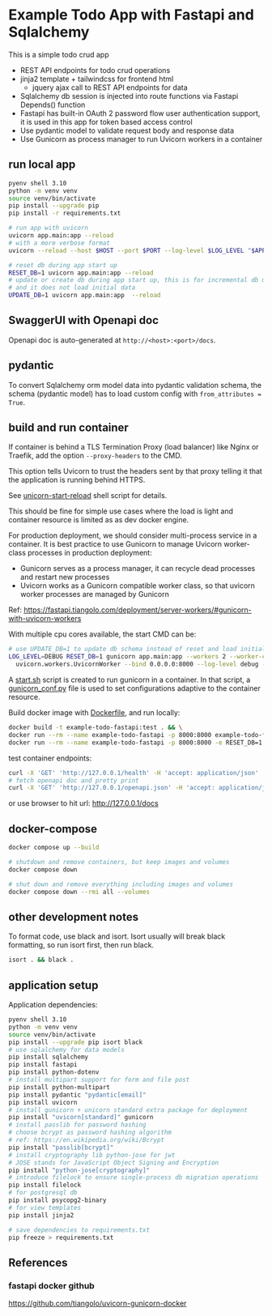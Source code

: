 # Example Todo App with Fastapi and Sqlalchemy

This is a simple todo crud app
- REST API endpoints for todo crud operations
- jinja2 template + tailwindcss for frontend html
  - jquery ajax call to REST API endpoints for data
- Sqlalchemy db session is injected into route functions via Fastapi Depends()
  function
- Fastapi has built-in OAuth 2 password flow user authentication support, it is
  used in this app for token based access control
- Use pydantic model to validate request body and response data
- Use Gunicorn as process manager to run Uvicorn workers in a container

## run local app

```sh
pyenv shell 3.10
python -m venv venv
source venv/bin/activate
pip install --upgrade pip
pip install -r requirements.txt

# run app with uvicorn
uvicorn app.main:app --reload
# with a more verbose format
uvicorn --reload --host $HOST --port $PORT --log-level $LOG_LEVEL "$APP_MODULE"

# reset db during app start up
RESET_DB=1 uvicorn app.main:app --reload
# update or create db during app start up, this is for incremental db migration
# and it does not load initial data
UPDATE_DB=1 uvicorn app.main:app  --reload
```

## SwaggerUI with Openapi doc

Openapi doc is auto-generated at `http://<host>:<port>/docs`.

## pydantic

To convert Sqlalchemy orm model data into pydantic validation schema,
the schema (pydantic model) has to load custom config with
`from_attributes = True`.

## build and run container

If container is behind a TLS Termination Proxy (load balancer) like Nginx
or Traefik, add the option `--proxy-headers` to the CMD.

This option tells Uvicorn to trust the headers sent by that proxy telling it
that the application is running behind HTTPS.

See [unicorn-start-reload](./start-uvicorn.sh) shell script for details.

This should be fine for simple use cases where the load is light and container
resource is limited as as dev docker engine. 

For production deployment, we should consider multi-process service
in a container.
It is best practice to use Gunicorn to manage Uvicorn worker-class processes
in production deployment:

- Gunicorn serves as a process manager, it can recycle dead processes
  and restart new processes
- Uvicorn works as a Gunicorn compatible worker class, so that uvicorn
  worker processes are managed by Gunicorn

Ref: https://fastapi.tiangolo.com/deployment/server-workers/#gunicorn-with-uvicorn-workers

With multiple cpu cores available, the start CMD can be:

```sh
# use UPDATE_DB=1 to update db schema instead of reset and load initial data
LOG_LEVEL=DEBUG RESET_DB=1 gunicorn app.main:app --workers 2 --worker-class \
  uvicorn.workers.UvicornWorker --bind 0.0.0.0:8000 --log-level debug --reload
```

A [start.sh](./start.sh) script is created to run gunicorn in a container.
In that script, a [gunicorn_conf.py](./gunicorn_conf.py) file is used to 
set configurations adaptive to the container resource.

Build docker image with [Dockerfile](./Dockerfile), and run locally:

```sh
docker build -t example-todo-fastapi:test . && \
docker run --rm --name example-todo-fastapi -p 8000:8000 example-todo-fastapi:test
docker run --rm --name example-todo-fastapi -p 8000:8000 -e RESET_DB=1 example-todo-fastapi:test
```

test container endpoints:

```sh
curl -X 'GET' 'http://127.0.0.1/health' -H 'accept: application/json'
# fetch openapi doc and pretty print
curl -X 'GET' 'http://127.0.0.1/openapi.json' -H 'accept: application/json' | jq
```

or use browser to hit url: http://127.0.0.1/docs

## docker-compose

```sh
docker compose up --build

# shutdown and remove containers, but keep images and volumes
docker compose down

# shut down and remove everything including images and volumes
docker compose down --rmi all --volumes
```

## other development notes

To format code, use black and isort.
Isort usually will break black formatting, so run isort first, then run black.

```sh
isort . && black .
```

## application setup

Application dependencies:

```sh
pyenv shell 3.10
python -m venv venv
source venv/bin/activate
pip install --upgrade pip isort black
# use sqlalchemy for data models
pip install sqlalchemy
pip install fastapi
pip install python-dotenv
# install multipart support for form and file post
pip install python-multipart
pip install pydantic "pydantic[email]"
pip install uvicorn
# install gunicorn + unicorn standard extra package for deployment
pip install "uvicorn[standard]" gunicorn
# install passlib for password hashing
# choose bcrypt as password hashing algorithm
# ref: https://en.wikipedia.org/wiki/Bcrypt
pip install "passlib[bcrypt]"
# install cryptography lib python-jose for jwt
# JOSE stands for JavaScript Object Signing and Encryption
pip install "python-jose[cryptography]"
# introduce filelock to ensure single-process db migration operations
pip install filelock
# for postgresql db
pip install psycopg2-binary
# for view templates
pip install jinja2

# save dependencies to requirements.txt
pip freeze > requirements.txt
```

## References

### fastapi docker github

https://github.com/tiangolo/uvicorn-gunicorn-docker
